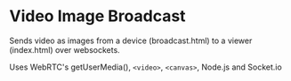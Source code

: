 # Video Image Broadcast

Sends video as images from a device (broadcast.html) to a viewer (index.html) over websockets.

Uses WebRTC's getUserMedia(), `<video>`, `<canvas>`, Node.js and Socket.io